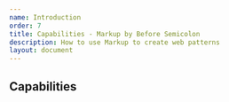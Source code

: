 ```yaml
---
name: Introduction
order: 7
title: Capabilities - Markup by Before Semicolon
description: How to use Markup to create web patterns 
layout: document
---
```


## Capabilities
